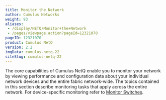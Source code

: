 ```yaml
---
title: Monitor the Network
author: Cumulus Networks
weight: 93
aliases:
 - /display/NETQ/Monitor+the+Network
 - /pages/viewpage.action?pageId=12321070
pageID: 12321070
product: Cumulus NetQ
version: 2.2
imgData: cumulus-netq-22
siteSlug: cumulus-netq-22
---
```

The core capabilities of Cumulus NetQ enable you to monitor your network by viewing performance and configuration data about your individual network devices and the entire fabric network-wide. The topics contained in this section describe monitoring tasks that
apply across the entire network. For device-specific monitoring refer to [Monitor Switches](/cumulus-netq/Cumulus-NetQ-UI-User-Guide/Monitor-Devices).
